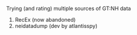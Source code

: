 Trying (and rating) multiple sources of GT:NH data
1. RecEx (now abandoned)
2. neidatadump (dev by atlantisspy)
